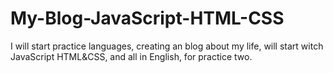 # My-Blog-JavaScript-HTML-CSS
I will start practice languages, creating an blog about my life, will start witch JavaScript HTML&amp;CSS, and all in English, for practice two. 
